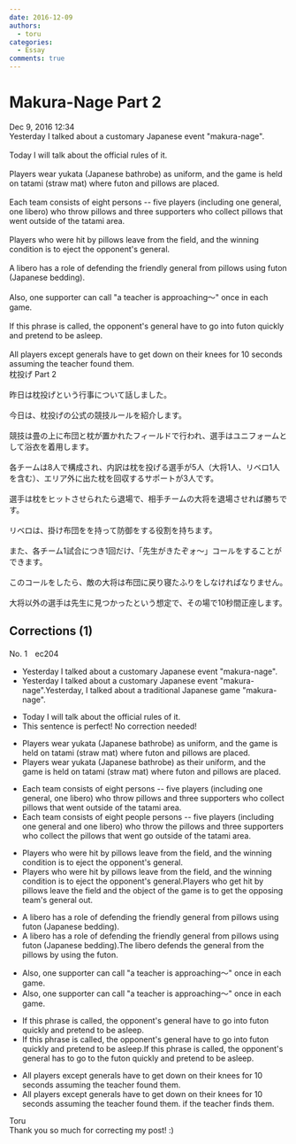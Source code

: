 ```yaml
---
date: 2016-12-09
authors:
  - toru
categories:
  - Essay
comments: true
---
```


# Makura-Nage Part 2
<div class="date">Dec 9, 2016 12:34</div>
<div id="post"><div id="body_show_ori">
Yesterday I talked about a customary Japanese event "makura-nage".<br/><br/>Today I will talk about the official rules of it.<br/><br/>Players wear yukata (Japanese bathrobe) as uniform, and the game is held on tatami (straw mat) where futon and pillows are placed.<br/><br/>Each team consists of eight persons -- five players (including one general, one libero) who throw pillows and three supporters who collect pillows that went outside of the tatami area.<br/><br/>Players who were hit by pillows leave from the field, and the winning condition is to eject the opponent's general.<br/><br/>A libero has a role of defending the friendly general from pillows using futon (Japanese bedding).<br/><br/>Also, one supporter can call "a teacher is approaching～" once in each game.<br/><br/>If this phrase is called, the opponent's general have to go into futon quickly and pretend to be asleep.<br/><br/>All players except generals have to get down on their knees for 10 seconds assuming the teacher found them.
</div></div>

<!-- more -->

<div id="post_ja"><div id="body_show_mo">
枕投げ Part 2<br/><br/>昨日は枕投げという行事について話しました。<br/><br/>今日は、枕投げの公式の競技ルールを紹介します。<br/><br/>競技は畳の上に布団と枕が置かれたフィールドで行われ、選手はユニフォームとして浴衣を着用します。<br/><br/>各チームは8人で構成され、内訳は枕を投げる選手が5人（大将1人、リベロ1人を含む）、エリア外に出た枕を回収するサポートが3人です。<br/><br/>選手は枕をヒットさせられたら退場で、相手チームの大将を退場させれば勝ちです。<br/><br/>リベロは、掛け布団をを持って防御をする役割を持ちます。<br/><br/>また、各チーム1試合につき1回だけ、「先生がきたぞォ～」コールをすることができます。<br/><br/>このコールをしたら、敵の大将は布団に戻り寝たふりをしなければなりません。<br/><br/>大将以外の選手は先生に見つかったという想定で、その場で10秒間正座します。
</div></div>

## Corrections (1)
<div id="block"><div class="first_name"> No. 1　<span class="just_name">ec204</span></div><div id="block2">
<ul class="correction_field">
<li class="incorrect">Yesterday I talked about a customary Japanese event "makura-nage".</li>
<li class="corrected correct">
Yesterday I talked about a customary Japanese event "makura-nage".<span class="f_blue">Yesterday, I talked about a traditional Japanese game "makura-nage".</span>
</li>
</ul>
<ul class="correction_field">
<li class="incorrect">Today I will talk about the official rules of it.</li>
<li class="corrected perfect">This sentence is perfect! No correction needed!</li>
</ul>
<ul class="correction_field">
<li class="incorrect">Players wear yukata (Japanese bathrobe) as uniform, and the game is held on tatami (straw mat) where futon and pillows are placed.</li>
<li class="corrected correct">
Players wear yukata (Japanese bathrobe) as <span class="f_blue">their</span> uniform, and the game is held on tatami (straw mat) where futon and pillows are placed.
</li>
</ul>
<ul class="correction_field">
<li class="incorrect">Each team consists of eight persons -- five players (including one general, one libero) who throw pillows and three supporters who collect pillows that went outside of the tatami area.</li>
<li class="corrected correct">
Each team consists of eight <span class="f_blue">people</span> <span class="sline">persons</span> -- five players (including one general <span class="f_blue">and </span>one libero) who throw <span class="f_blue">the </span>pillows and three supporters who collect <span class="f_blue">the </span>pillows that <span class="sline">went</span> <span class="f_blue">go </span>outside of the tatami area.
</li>
</ul>
<ul class="correction_field">
<li class="incorrect">Players who were hit by pillows leave from the field, and the winning condition is to eject the opponent's general.</li>
<li class="corrected correct">
Players who were hit by pillows leave from the field, and the winning condition is to eject the opponent's general.<span class="f_blue">Players who get hit by pillows leave the field and the object of the game is to get the opposing team's general out.</span>
</li>
</ul>
<ul class="correction_field">
<li class="incorrect">A libero has a role of defending the friendly general from pillows using futon (Japanese bedding).</li>
<li class="corrected correct">
A libero has a role of defending the friendly general from pillows using futon (Japanese bedding).<span class="f_blue">The libero defends the general from the pillows by using the futon.</span>
</li>
</ul>
<ul class="correction_field">
<li class="incorrect">Also, one supporter can call "a teacher is approaching～" once in each game.</li>
<li class="corrected correct">
Also, one supporter can call "a teacher is approaching<span class="sline">～</span>" once in each game.
</li>
</ul>
<ul class="correction_field">
<li class="incorrect">If this phrase is called, the opponent's general have to go into futon quickly and pretend to be asleep.</li>
<li class="corrected correct">
If this phrase is called, the opponent's general have to go into futon quickly and pretend to be asleep.<span class="f_blue">If this phrase is called, the opponent's general has to go to the futon quickly and pretend to be asleep.</span>
</li>
</ul>
<ul class="correction_field">
<li class="incorrect">All players except generals have to get down on their knees for 10 seconds assuming the teacher found them.</li>
<li class="corrected correct">
All players except generals have to get down on their knees for 10 seconds <span class="sline">assuming the teacher found them. </span><span class="f_blue">if the teacher finds them.</span>
</li>
</ul>
</div><div class="name"><span class="just_name">Toru</span><br>
Thank you so much for correcting my post! :)
</div>
</div>
